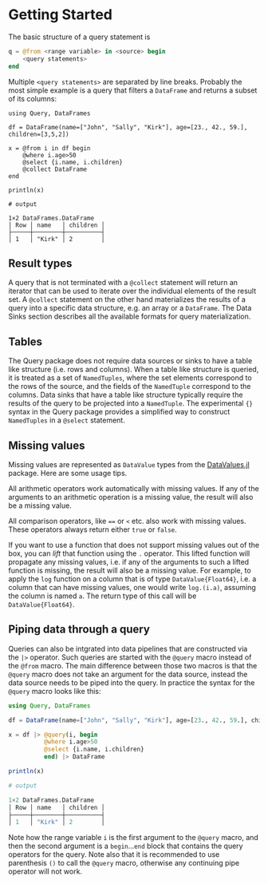 # Getting Started

The basic structure of a query statement is

```julia
q = @from <range variable> in <source> begin
    <query statements>
end
```

Multiple `<query statements>` are separated by line breaks. Probably the most simple example is a query that filters a `DataFrame` and returns a subset of its columns:

```jldoctest
using Query, DataFrames

df = DataFrame(name=["John", "Sally", "Kirk"], age=[23., 42., 59.], children=[3,5,2])

x = @from i in df begin
    @where i.age>50
    @select {i.name, i.children}
    @collect DataFrame
end

println(x)

# output

1×2 DataFrames.DataFrame
│ Row │ name   │ children │
├─────┼────────┼──────────┤
│ 1   │ "Kirk" │ 2        │
```

## Result types

A query that is not terminated with a `@collect` statement will return an iterator that can be used to iterate over the individual elements of the result set. A `@collect` statement on the other hand materializes the results of a query into a specific data structure, e.g. an array or a `DataFrame`. The Data Sinks section describes all the available formats for query materialization.

## Tables

The Query package does not require data sources or sinks to have a table like structure (i.e. rows and columns). When a table like structure is queried, it is treated as a set of `NamedTuples`, where the set elements correspond to the rows of the source, and the fields of the `NamedTuple` correspond to the columns. Data sinks that have a table like structure typically require the results of the query to be projected into a `NamedTuple`. The experimental `{}` syntax in the Query package provides a simplified way to construct `NamedTuples` in a `@select` statement.

## Missing values

Missing values are represented as `DataValue` types from the
[DataValues.jl](https://github.com/davidanthoff/DataValues.jl) package.
Here are some usage tips.

All arithmetic operators work automatically with missing values.
If any of the arguments to an arithmetic operation is a missing value,
the result will also be a missing value.

All comparison operators, like `==` or `<` etc. also work with missing
values. These operators always return either `true` or `false`.

If you want to use a function that does not support missing values out
of the box, you can *lift* that function using the `.` operator. This
lifted function will propagate any missing values, i.e. if any of the
arguments to such a lifted function is missing, the result will also be
a missing value. For example, to apply the `log` function on a column
that is of type `DataValue{Float64}`, i.e. a column that can have
missing values, one would write `log.(i.a)`, assuming the column is named
`a`. The return type of this call will be `DataValue{Float64}`.

## Piping data through a query

Queries can also be intgrated into data pipelines that are constructed via
the `|>` operator. Such queries are started with the `@query` macro instead of
the `@from` macro. The main difference between those two macros is that the
`@query` macro does not take an argument for the data source, instead the
data source needs to be piped into the query. In practice the syntax for
the `@query` macro looks like this:
```julia
using Query, DataFrames

df = DataFrame(name=["John", "Sally", "Kirk"], age=[23., 42., 59.], children=[3,5,2])

x = df |> @query(i, begin
          @where i.age>50
          @select {i.name, i.children}
          end) |> DataFrame

println(x)

# output

1×2 DataFrames.DataFrame
│ Row │ name   │ children │
├─────┼────────┼──────────┤
│ 1   │ "Kirk" │ 2        │
```
Note how the range variable `i` is the first argument to the `@query` macro,
and then the second argument is a `begin`...`end` block that contains the
query operators for the query. Note also that it is recommended to use
parenthesis `()` to call the `@query` macro, otherwise any continuing pipe
operator will not work.
